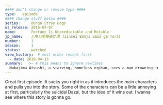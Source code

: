 ```yaml
---
#### don't change or remove type ####
type:   episode
#### change stuff below ####
series:     Bungo Stray Dogs
us_release: 2016-04-07 
name:       Fortune Is Unpredictable and Mutable
jp_name:    人生万事塞翁が虎 (Jinsei Banji Saiō ga Tora)
number:     1
season:     1
status:     watched
view_history:  # must order recent first
  - date: 2019-04-13 
summary:   >- # this means to ignore newlines
  Nakajima Atsushi, a starving, homeless orphan, sees a man drowning in the river and dives in to rescues the man, intending to rob him. However, the man regains consciousness and introduces himself Osamu Dazi. (He's apparently trying different methods of suicide, but never seems to end up dead.) Seeing that the boy is starving, he and his collegue, Doppo Kunikida, they treat Atsushi to a meal. Atsushi discovers that they work for the Armed Detective Agency, and are searching for a tiger that has been ravaging the area. Atsushi tells them that the tiger has been following him. It was the reason he was kicked out of the orphanage. Dazai persuades him to act as bait to help them capture the tiger, but it turns out that Atsushi is actually the tiger. While they are staked out, he transforms in the moonlight and attacks. Dazai stops him with his special ability, "No Longer Human", which cancels any other ability when he touches that person. The episode ends as the others show up and Dazai offers to make Atsushi a member of the Agency.
---
```


Great first episode. It sucks you right in as it introduces the main characters and pulls you into the story. Some of the characters can be a little annoying at first, particularly the suicidal Dazai, but the idea of it wins out. I wanna see where this story is gonna go.

